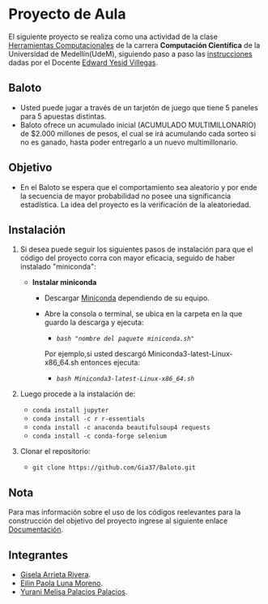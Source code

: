 # Proyecto de Aula 

El siguiente proyecto se realiza como una actividad de la clase [Herramientas Computacionales](https://github.com/cosmoscalibur/herramientas_computacionales) de la carrera **Computación Científica** de la Universidad de Medellín(UdeM), siguiendo paso a paso las [instrucciones](https://github.com/cosmoscalibur/herramientas_computacionales/tree/master/Proyecto) dadas por el Docente [Edward Yesid Villegas](https://github.com/cosmoscalibur).

## Baloto

* Usted puede jugar a través de un tarjetón de juego que tiene 5 paneles para 5 apuestas distintas.  
* Baloto ofrece un acumulado inicial (ACUMULADO MULTIMILLONARIO) de $2.000 millones de pesos, el cual se irá acumulando cada sorteo si no es ganado, hasta poder entregarlo a un nuevo multimillonario.  

## Objetivo

* En el Baloto se espera que el comportamiento sea aleatorio y por ende la secuencia de mayor probabilidad no posee una significancia estadística. La idea del proyecto es la verificación de la aleatoriedad.

## Instalación

1. Si desea puede seguir los siguientes pasos de instalación para que el código del proyecto corra con mayor eficacia, seguido de haber instalado "miniconda": 
    + **Instalar miniconda**
        + Descargar [Miniconda](http://conda.pydata.org/miniconda.html) dependiendo de su equipo.  
        + Abre la consola o terminal, se ubica en la carpeta en la que guardo la descarga y ejecuta:  
            + *`bash "nombre del paquete miniconda.sh"`*  
            
            Por ejemplo,si usted descargó Miniconda3-latest-Linux-x86_64.sh entonces ejecuta:  
            + *`bash Miniconda3-latest-Linux-x86_64.sh`*  
            
2. Luego procede a la instalación de:  
    + `conda install jupyter`  
    + `conda install -c r r-essentials`    
    + `conda install -c anaconda beautifulsoup4 requests`  
    + `conda install -c conda-forge selenium`  
    
3. Clonar el repositorio:    
    + `git clone https://github.com/Gia37/Baloto.git`

## Nota 
Para mas información sobre el uso de los códigos reelevantes para la construcción del objetivo del proyecto ingrese al siguiente enlace [Documentación](https://github.com/Gia37/Baloto/blob/master/Documentaci%C3%B3n.ipynb).

## Integrantes

* [Gisela Arrieta Rivera](https://github.com/Gia37 "Cuenta de GitHub Gisela Arrieta").  
* [Eilin Paola Luna Moreno](https://github.com/eilinluna16 "Cuenta de GitHub Eilin Luna").
* [Yurani Melisa Palacios Palacios](https://github.com/99YuraniPalacios "Cuenta de GitHub Yurani Palacios").